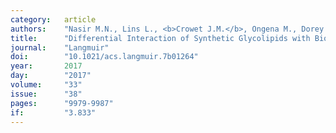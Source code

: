 ```yaml
---
category:   article
authors:    "Nasir M.N., Lins L., <b>Crowet J.M.</b>, Ongena M., Dorey S., Dhondt-Cordelier S., Clément C., Bouquillon S., Haudrechy A., Sarazin C., Fauconnier M.L., Nott K., Deleu M."
title:      "Differential Interaction of Synthetic Glycolipids with Biomimetic Plasma Membrane Lipids Correlates with the Plant Biological Response"
journal:    "Langmuir"
doi:        "10.1021/acs.langmuir.7b01264"
year:       2017
day:        "2017"
volume:     "33"
issue:      "38"
pages:      "9979-9987"
if:         "3.833"
---
```

